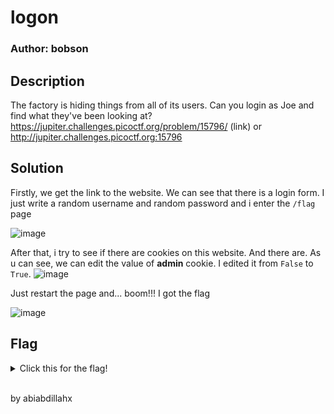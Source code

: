 # logon
### Author: bobson

## Description 
The factory is hiding things from all of its users. Can you login as Joe and find what they've been looking at? https://jupiter.challenges.picoctf.org/problem/15796/ (link) or http://jupiter.challenges.picoctf.org:15796

## Solution
Firstly, we get the link to the website. We can see that there is a login form. I just write a random username and random password and i enter the `/flag` page

![image](https://github.com/user-attachments/assets/15206c80-4486-4b10-97d0-5852be88991d)

After that, i try to see if there are cookies on this website. And there are. As u can see, we can edit the value of **admin** cookie. I edited it from `False` to `True`.
![image](https://github.com/user-attachments/assets/528d8637-7796-4ce5-ab9d-6c7cc98463ec)

Just restart the page and... boom!!! I got the flag

![image](https://github.com/user-attachments/assets/1b4dc5d7-d021-4c9e-b5af-861bb2619537)


## Flag 
<details>
  <summary>Click this for the flag!</summary>

  ```
    picoCTF{th3_c0nsp1r4cy_l1v3s_6edb3f5f}
  ```
</details>

<br>
<p>by abiabdillahx</p>
